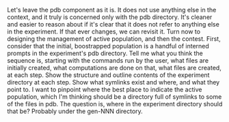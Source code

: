 Let's leave the pdb component as it is.  It does not use anything else in the context, and it truly is concerned only with the pdb directory.
It's cleaner and easier to reason about if it's clear that it does not refer to anything else in the experiment.
If that ever changes, we can revisit it.  Turn now to designing the management of active population, and then the contest.  First, consider that the initial, boostrapped population is a handful of interned prompts in the experiment's pdb directory.   Tell me what you think the sequence is, starting with the commands run by the user, what files are initially created, what computations are done on that, what files are created, at each step.  Show the structure and outline contents of the experiment directory at each step.  Show what symlinks exist and where, and what they point to.  I want to pinpoint where the best place to indicate the active population, which I'm thinking should be a directory full of symlinks to some of the files in pdb.  The question is, where in the experiment directory should that be?  Probably under the gen-NNN directory.
